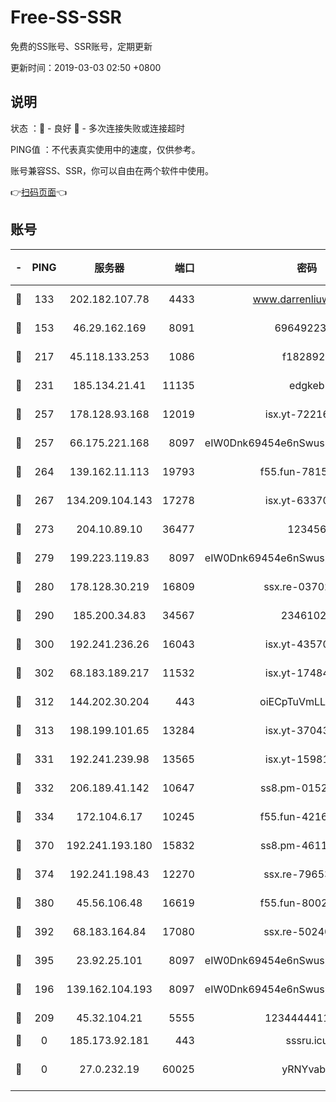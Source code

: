 # Free-SS-SSR

免费的SS账号、SSR账号，定期更新

更新时间：2019-03-03 02:50 +0800

## 说明

状态     ：🙂 - 良好 🙁 - 多次连接失败或连接超时

PING值   ：不代表真实使用中的速度，仅供参考。

账号兼容SS、SSR，你可以自由在两个软件中使用。

👉[扫码页面](https://liesauer.github.io/free-ss-ssr.github.io/)👈

## 账号

|-|PING|服务器|端口|密码|加密方式|区域|
|:----:|:----:|:-----:|-----:|:----:|:----:|:----:|
|🙂|133|202.182.107.78|4433|www.darrenliuwei.com|aes-256-cfb|JP|
|🙂|153|46.29.162.169|8091|6964922356|aes-256-cfb|RU|
|🙂|217|45.118.133.253|1086|f1828920|aes-256-cfb|SG|
|🙂|231|185.134.21.41|11135|edgkeb|aes-256-cfb|GB|
|🙂|257|178.128.93.168|12019|isx.yt-72216757|aes-256-cfb|SG|
|🙂|257|66.175.221.168|8097|eIW0Dnk69454e6nSwuspv9DmS201tQ0D|aes-256-cfb|US|
|🙂|264|139.162.11.113|19793|f55.fun-78151290|aes-256-cfb|SG|
|🙂|267|134.209.104.143|17278|isx.yt-63370045|aes-256-cfb|SG|
|🙂|273|204.10.89.10|36477|123456|aes-256-cfb|US|
|🙂|279|199.223.119.83|8097|eIW0Dnk69454e6nSwuspv9DmS201tQ0D|aes-256-cfb|US|
|🙂|280|178.128.30.219|16809|ssx.re-03702185|aes-256-cfb|SG|
|🙂|290|185.200.34.83|34567|23461023|aes-256-cfb|US|
|🙂|300|192.241.236.26|16043|isx.yt-43570413|aes-256-cfb|US|
|🙂|302|68.183.189.217|11532|isx.yt-17484658|aes-256-cfb|SG|
|🙂|312|144.202.30.204|443|oiECpTuVmLLxk4Ts|aes-256-cfb|US|
|🙂|313|198.199.101.65|13284|isx.yt-37043083|aes-256-cfb|US|
|🙂|331|192.241.239.98|13565|isx.yt-15981055|aes-256-cfb|US|
|🙂|332|206.189.41.142|10647|ss8.pm-01527155|aes-256-cfb|SG|
|🙂|334|172.104.6.17|10245|f55.fun-42164913|aes-256-cfb|US|
|🙂|370|192.241.193.180|15832|ss8.pm-46115453|aes-256-cfb|US|
|🙂|374|192.241.198.43|12270|ssx.re-79653159|aes-256-cfb|US|
|🙂|380|45.56.106.48|16619|f55.fun-80021142|aes-256-cfb|US|
|🙂|392|68.183.164.84|17080|ssx.re-50240519|aes-256-cfb|US|
|🙂|395|23.92.25.101|8097|eIW0Dnk69454e6nSwuspv9DmS201tQ0D|aes-256-cfb|US|
|🙂|196|139.162.104.193|8097|eIW0Dnk69454e6nSwuspv9DmS201tQ0D|aes-256-cfb|JP|
|🙂|209|45.32.104.21|5555|1234444411111|aes-256-cfb|SG|
|🙁|0|185.173.92.181|443|sssru.icu|rc4-md5|RU|
|🙁|0|27.0.232.19|60025|yRNYvabB|xchacha20-ietf-poly1305|HK|
